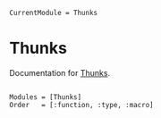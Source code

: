 ```@meta
CurrentModule = Thunks
```

# Thunks

Documentation for [Thunks](https://github.com/tbenst/Thunks.jl).

```@index
```

```@autodocs
Modules = [Thunks]
Order   = [:function, :type, :macro]
```
